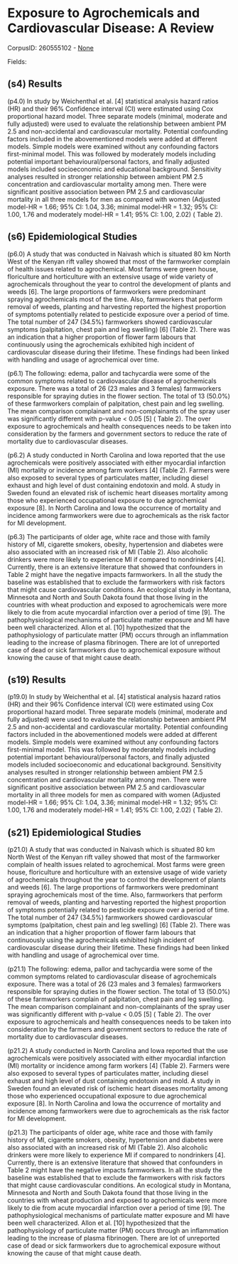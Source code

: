 # Exposure to Agrochemicals and Cardiovascular Disease: A Review

CorpusID: 260555102 - [None](None)

Fields: 

## (s4) Results
(p4.0) In study by Weichenthal et al. [4] statistical analysis hazard ratios (HR) and their 96% Confidence interval (CI) were estimated using Cox proportional hazard model. Three separate models (minimal, moderate and fully adjusted) were used to evaluate the relationship between ambient PM 2.5 and non-accidental and cardiovascular mortality. Potential confounding factors included in the abovementioned models were added at different models. Simple models were examined without any confounding factors first-minimal model. This was followed by moderately models including potential important behavioural/personal factors, and finally adjusted models included socioeconomic and educational background. Sensitivity analyses resulted in stronger relationship between ambient PM 2.5 concentration and cardiovascular mortality among men. There were significant positive association between PM 2.5 and cardiovascular mortality in all three models for men as compared with women (Adjusted model-HR = 1.66; 95% CI: 1.04, 3.36; minimal model-HR = 1.32; 95% CI: 1.00, 1.76 and moderately model-HR = 1.41; 95% CI: 1.00, 2.02) ( Table 2).
## (s6) Epidemiological Studies
(p6.0) A study that was conducted in Naivash which is situated 80 km North West of the Kenyan rift valley showed that most of the farmworker complain of health issues related to agrochemical. Most farms were green house, floriculture and horticulture with an extensive usage of wide variety of agrochemicals throughout the year to control the development of plants and weeds [6]. The large proportions of farmworkers were predominant spraying agrochemicals most of the time. Also, farmworkers that perform removal of weeds, planting and harvesting reported the highest proportion of symptoms potentially related to pesticide exposure over a period of time. The total number of 247 (34.5%) farmworkers showed cardiovascular symptoms (palpitation, chest pain and leg swelling) [6] (Table 2). There was an indication that a higher proportion of flower farm labours that continuously using the agrochemicals exhibited high incident of cardiovascular disease during their lifetime. These findings had been linked with handling and usage of agrochemical over time.

(p6.1) The following: edema, pallor and tachycardia were some of the common symptoms related to cardiovascular disease of agrochemicals exposure. There was a total of 26 (23 males and 3 females) farmworkers responsible for spraying duties in the flower section. The total of 13 (50.0%) of these farmworkers complain of palpitation, chest pain and leg swelling. The mean comparison complainant and non-complainants of the spray user was significantly different with p-value < 0.05 [5] ( Table 2). The over exposure to agrochemicals and health consequences needs to be taken into consideration by the farmers and government sectors to reduce the rate of mortality due to cardiovascular diseases.

(p6.2) A study conducted in North Carolina and Iowa reported that the use agrochemicals were positively associated with either myocardial infarction (MI) mortality or incidence among farm workers [4] (Table 2). Farmers were also exposed to several types of particulates matter, including diesel exhaust and high level of dust containing endotoxin and mold. A study in Sweden found an elevated risk of ischemic heart diseases mortality among those who experienced occupational exposure to due agrochemical exposure [8]. In North Carolina and Iowa the occurrence of mortality and incidence among farmworkers were due to agrochemicals as the risk factor for MI development.

(p6.3) The participants of older age, white race and those with family history of MI, cigarette smokers, obesity, hypertension and diabetes were also associated with an increased risk of MI (Table 2). Also alcoholic drinkers were more likely to experience MI if compared to nondrinkers [4]. Currently, there is an extensive literature that showed that confounders in Table 2 might have the negative impacts farmworkers. In all the study the baseline was established that to exclude the farmworkers with risk factors that might cause cardiovascular conditions. An ecological study in Montana, Minnesota and North and South Dakota found that those living in the countries with wheat production and exposed to agrochemicals were more likely to die from acute myocardial infarction over a period of time [9]. The pathophysiological mechanisms of particulate matter exposure and MI have been well characterized. Allon et al. [10] hypothesized that the pathophysiology of particulate matter (PM) occurs through an inflammation leading to the increase of plasma fibrinogen. There are lot of unreported case of dead or sick farmworkers due to agrochemical exposure without knowing the cause of that might cause death.
## (s19) Results
(p19.0) In study by Weichenthal et al. [4] statistical analysis hazard ratios (HR) and their 96% Confidence interval (CI) were estimated using Cox proportional hazard model. Three separate models (minimal, moderate and fully adjusted) were used to evaluate the relationship between ambient PM 2.5 and non-accidental and cardiovascular mortality. Potential confounding factors included in the abovementioned models were added at different models. Simple models were examined without any confounding factors first-minimal model. This was followed by moderately models including potential important behavioural/personal factors, and finally adjusted models included socioeconomic and educational background. Sensitivity analyses resulted in stronger relationship between ambient PM 2.5 concentration and cardiovascular mortality among men. There were significant positive association between PM 2.5 and cardiovascular mortality in all three models for men as compared with women (Adjusted model-HR = 1.66; 95% CI: 1.04, 3.36; minimal model-HR = 1.32; 95% CI: 1.00, 1.76 and moderately model-HR = 1.41; 95% CI: 1.00, 2.02) ( Table 2).
## (s21) Epidemiological Studies
(p21.0) A study that was conducted in Naivash which is situated 80 km North West of the Kenyan rift valley showed that most of the farmworker complain of health issues related to agrochemical. Most farms were green house, floriculture and horticulture with an extensive usage of wide variety of agrochemicals throughout the year to control the development of plants and weeds [6]. The large proportions of farmworkers were predominant spraying agrochemicals most of the time. Also, farmworkers that perform removal of weeds, planting and harvesting reported the highest proportion of symptoms potentially related to pesticide exposure over a period of time. The total number of 247 (34.5%) farmworkers showed cardiovascular symptoms (palpitation, chest pain and leg swelling) [6] (Table 2). There was an indication that a higher proportion of flower farm labours that continuously using the agrochemicals exhibited high incident of cardiovascular disease during their lifetime. These findings had been linked with handling and usage of agrochemical over time.

(p21.1) The following: edema, pallor and tachycardia were some of the common symptoms related to cardiovascular disease of agrochemicals exposure. There was a total of 26 (23 males and 3 females) farmworkers responsible for spraying duties in the flower section. The total of 13 (50.0%) of these farmworkers complain of palpitation, chest pain and leg swelling. The mean comparison complainant and non-complainants of the spray user was significantly different with p-value < 0.05 [5] ( Table 2). The over exposure to agrochemicals and health consequences needs to be taken into consideration by the farmers and government sectors to reduce the rate of mortality due to cardiovascular diseases.

(p21.2) A study conducted in North Carolina and Iowa reported that the use agrochemicals were positively associated with either myocardial infarction (MI) mortality or incidence among farm workers [4] (Table 2). Farmers were also exposed to several types of particulates matter, including diesel exhaust and high level of dust containing endotoxin and mold. A study in Sweden found an elevated risk of ischemic heart diseases mortality among those who experienced occupational exposure to due agrochemical exposure [8]. In North Carolina and Iowa the occurrence of mortality and incidence among farmworkers were due to agrochemicals as the risk factor for MI development.

(p21.3) The participants of older age, white race and those with family history of MI, cigarette smokers, obesity, hypertension and diabetes were also associated with an increased risk of MI (Table 2). Also alcoholic drinkers were more likely to experience MI if compared to nondrinkers [4]. Currently, there is an extensive literature that showed that confounders in Table 2 might have the negative impacts farmworkers. In all the study the baseline was established that to exclude the farmworkers with risk factors that might cause cardiovascular conditions. An ecological study in Montana, Minnesota and North and South Dakota found that those living in the countries with wheat production and exposed to agrochemicals were more likely to die from acute myocardial infarction over a period of time [9]. The pathophysiological mechanisms of particulate matter exposure and MI have been well characterized. Allon et al. [10] hypothesized that the pathophysiology of particulate matter (PM) occurs through an inflammation leading to the increase of plasma fibrinogen. There are lot of unreported case of dead or sick farmworkers due to agrochemical exposure without knowing the cause of that might cause death.
